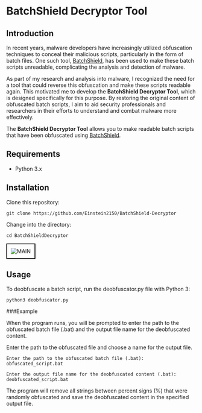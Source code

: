 # BatchShield Decryptor Tool

## Introduction

In recent years, malware developers have increasingly utilized obfuscation techniques to conceal their malicious scripts, particularly in the form of batch files. One such tool, [BatchShield](https://github.com/DevBubba/BatchShield), has been used to make these batch scripts unreadable, complicating the analysis and detection of malware.

As part of my research and analysis into malware, I recognized the need for a tool that could reverse this obfuscation and make these scripts readable again. This motivated me to develop the **BatchShield Decryptor Tool**, which is designed specifically for this purpose. By restoring the original content of obfuscated batch scripts, I aim to aid security professionals and researchers in their efforts to understand and combat malware more effectively.

The **BatchShield Decryptor Tool** allows you to make readable batch scripts that have been obfuscated using [BatchShield](https://github.com/DevBubba/BatchShield).

## Requirements

- Python 3.x

## Installation

Clone this repository:

```git clone https://github.com/Einstein2150/BatchShield-Decryptor```

Change into the directory:

```cd BatchShieldDecryptor```

<div style="border: 2px solid black; padding: 10px; display: inline-block;">
    <img src="./pictures/MAIN.PNG" alt="MAIN" style="max-width: 100%;">
</div>
   	
## Usage

To deobfuscate a batch script, run the deobfuscator.py file with Python 3:

```python3 deobfuscator.py```

###Example

When the program runs, you will be prompted to enter the path to the obfuscated batch file (.bat) and the output file name for the deobfuscated content.

Enter the path to the obfuscated file and choose a name for the output file.

```Enter the path to the obfuscated batch file (.bat): obfuscated_script.bat```

```Enter the output file name for the deobfuscated content (.bat): deobfuscated_script.bat```

The program will remove all strings between percent signs (%) that were randomly obfuscated and save the deobfuscated content in the specified output file.
	
